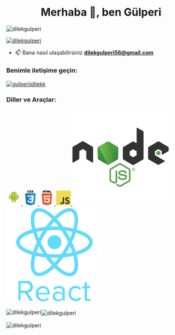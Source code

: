 <h1 align="center">Merhaba 👋, ben Gülperi</h1>
<p align="left"> <img src="https://komarev.com/ghpvc/?username=dilekgulperi&label=Profile%20views&color=0e75b6&style=flat" alt="dilekgulperi" /> </p>

<p align="left"> <a href="https://github.com/ryo-ma/github-profile-trophy"><img src="https://github-profile-trophy.vercel.app/?username=dilekgulperi" alt="dilekgulperi" /></a> </p>

- 📫 Bana nasıl ulaşabilirsiniz **dilekgulperi56@gmail.com**

<h3 align="left">Benimle iletişime geçin:</h3>
<p align="left">
<a href="https://instagram.com/gulperiidilekk" target="blank"><img align="center" src="https://raw.githubusercontent.com/rahuldkjain/github-profile-readme-generator/master/src/images/icons/Social/instagram.svg" alt="gulperiidilekk" height="30" width="40" /></a>
</p>

<h3 align="left">Diller ve Araçlar:</h3>
<p align="left"> <a href="https://developer.android.com" target="_blank" rel="noreferrer"> <img src="https://raw.githubusercontent.com/devicons/devicon/master/icons/android/android-original-wordmark.svg" alt="android" width="40" height="40"/> </a> <a href="https://www.w3schools.com/css/" target="_blank" rel="noreferrer"> <img src="https://raw.githubusercontent.com/devicons/devicon/master/icons/css3/css3-original-wordmark.svg" alt="css3" width="40" height="40"/> </a> <a href="https://www.w3.org/html/" target="_blank" rel="noreferrer"> <img src="https://raw.githubusercontent.com/devicons/devicon/master/icons/html5/html5-original-wordmark.svg" alt="html5" width="40" height="40"/> </a> <a href="https://developer.mozilla.org/tr-TR/dokümanlar/Web/JavaScript" target="_blank" rel="noreferrer"> <img src="https://raw.githubusercontent.com/devicons/devicon/master/icons/javascript/javascript-original.svg" alt="javascript" width="40" height="40"/> </a> <a href="https://nodejs.org" target="_blank" rel="noreferrer"> <img src="https://raw.githubusercontent.com/devicons/devicon/master/icons/nodejs/nodejs-original-wordmark.svg" alt="nodejs" genişlik="40" yükseklik="40"/> </a> <a href="https://reactjs.org/" target="_blank" rel="noreferrer"> <img src="https://raw.githubusercontent.com/devicons/devicon/master/icons/react/react-original-wordmark.svg" alt="react" genişlik="40" yükseklik="40"/> </a> </p>

<p><img align="left" src="https://github-readme-stats.vercel.app/api/top-langs?username=dilekgulperi&show_icons=true&locale=tr&layout=compact" alt="dilekgulperi" /></p>

<p> <img align="center" src="https://github-readme-stats.vercel.app/api?username=dilekgulperi&show_icons=true&locale=tr" alt="dilekgulperi" /></p>

<p><img align="center" src="https://github-readme-streak-stats.herokuapp.com/?user=dilekgulperi&" alt="dilekgulperi" /></p>

